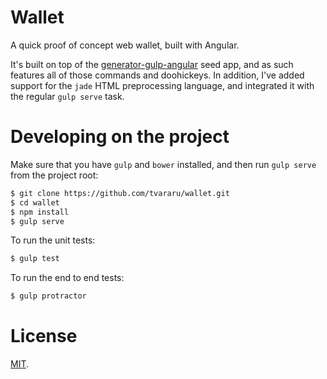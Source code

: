 Wallet
===

A quick proof of concept web wallet, built with Angular.

It's built on top of the [generator-gulp-angular](https://github.com/Swiip/generator-gulp-angular) seed app, and as such features all of those commands and doohickeys. In addition, I've added support for the `jade` HTML preprocessing language, and integrated it with the regular `gulp serve` task.

Developing on the project
===

Make sure that you have `gulp` and `bower` installed, and then run `gulp serve` from the project root:

```bash
$ git clone https://github.com/tvararu/wallet.git
$ cd wallet
$ npm install
$ gulp serve
```

To run the unit tests:

```bash
$ gulp test
```

To run the end to end tests:

```bash
$ gulp protractor
```

License
===

[MIT](license.txt).

